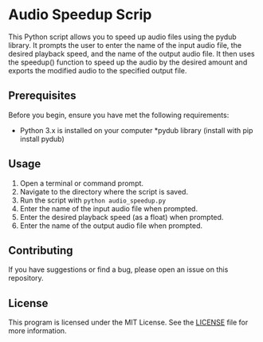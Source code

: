 # Audio Speedup Scrip

This Python script allows you to speed up audio files using the pydub library. It prompts the user to enter the name of the input audio file, the desired playback speed, and the name of the output audio file. It then uses the speedup() function to speed up the audio by the desired amount and exports the modified audio to the specified output file.

## Prerequisites
Before you begin, ensure you have met the following requirements:

* Python 3.x is installed on your computer
*pydub library (install with pip install pydub)

## Usage
1. Open a terminal or command prompt.
2. Navigate to the directory where the script is saved.
3. Run the script with `python audio_speedup.py`
4. Enter the name of the input audio file when prompted.
5.  Enter the desired playback speed (as a float) when prompted.
6. Enter the name of the output audio file when prompted.



## Contributing

If you have suggestions or find a bug, please open an issue on this repository.

## License

This program is licensed under the MIT License. See the [LICENSE](LICENSE) file for more information.

